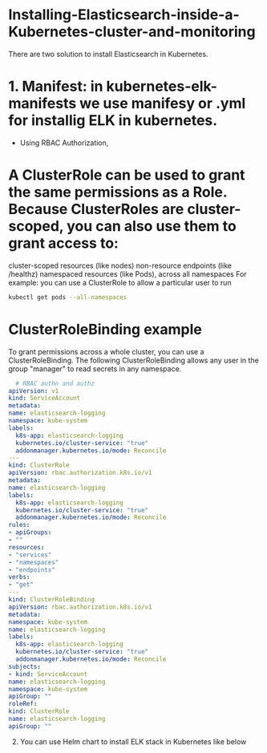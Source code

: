 # Installing-Elasticsearch-inside-a-Kubernetes-cluster-and-monitoring
There are two solution to install Elasticsearch in Kubernetes.

# 1. Manifest: in kubernetes-elk-manifests we use manifesy or .yml for installig ELK in kubernetes.
  - Using RBAC Authorization, 
  # A ClusterRole can be used to grant the same permissions as a Role. Because ClusterRoles are cluster-scoped, you can also use them to grant access to:

cluster-scoped resources (like nodes)
non-resource endpoints (like /healthz)
namespaced resources (like Pods), across all namespaces
For example: you can use a ClusterRole to allow a particular user to run 
```sh
kubectl get pods --all-namespaces
```
# ClusterRoleBinding example
To grant permissions across a whole cluster, you can use a ClusterRoleBinding. The following ClusterRoleBinding allows any user in the group "manager" to read secrets in any namespace.
  ```yml
    # RBAC authn and authz
apiVersion: v1
kind: ServiceAccount
metadata:
  name: elasticsearch-logging
  namespace: kube-system
  labels:
    k8s-app: elasticsearch-logging
    kubernetes.io/cluster-service: "true"
    addonmanager.kubernetes.io/mode: Reconcile
---
kind: ClusterRole
apiVersion: rbac.authorization.k8s.io/v1
metadata:
  name: elasticsearch-logging
  labels:
    k8s-app: elasticsearch-logging
    kubernetes.io/cluster-service: "true"
    addonmanager.kubernetes.io/mode: Reconcile
rules:
- apiGroups:
  - ""
  resources:
  - "services"
  - "namespaces"
  - "endpoints"
  verbs:
  - "get"
---
kind: ClusterRoleBinding
apiVersion: rbac.authorization.k8s.io/v1
metadata:
  namespace: kube-system
  name: elasticsearch-logging
  labels:
    k8s-app: elasticsearch-logging
    kubernetes.io/cluster-service: "true"
    addonmanager.kubernetes.io/mode: Reconcile
subjects:
- kind: ServiceAccount
  name: elasticsearch-logging
  namespace: kube-system
  apiGroup: ""
roleRef:
  kind: ClusterRole
  name: elasticsearch-logging
  apiGroup: ""
 ```
2. You can use Helm chart to install ELK stack in Kubernetes like below

